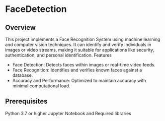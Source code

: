 # FaceDetection
## Overview

This project implements a Face Recognition System using machine learning and computer vision techniques. It can identify and verify individuals in images or video streams, making it suitable for applications like security, authentication, and personal identification.
Features

* Face Detection: Detects faces within images or real-time video feeds.
* Face Recognition: Identifies and verifies known faces against a database.
* Accuracy and Performance: Optimized to maintain accuracy with minimal computational load.

## Prerequisites
Python 3.7 or higher
Jupyter Notebook
and Required libraries
